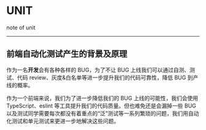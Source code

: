 # UNIT
note of unit

---

## 前端自动化测试产生的背景及原理

作为一名**开发**会有各种各样的 BUG，为了不让 BUG 上线我们可以通过自测、测试、代码 review、灰度&白名单等进一步提升我们的代码可靠性，降低 BUG 到产线的概率。

作为一个前端来说，我们为了进一步降低我们的 BUG 上线的可能性，我们会使用 TypeScript、eslint 等工具提升我们的代码质量。但也难免还是会漏掉一些 BUG 以及测试同学需要每次都没有着重点的“泛”测试等一系列繁琐的问题，我们用自动化测试和单元测试来更进一步地解决这些问题。
